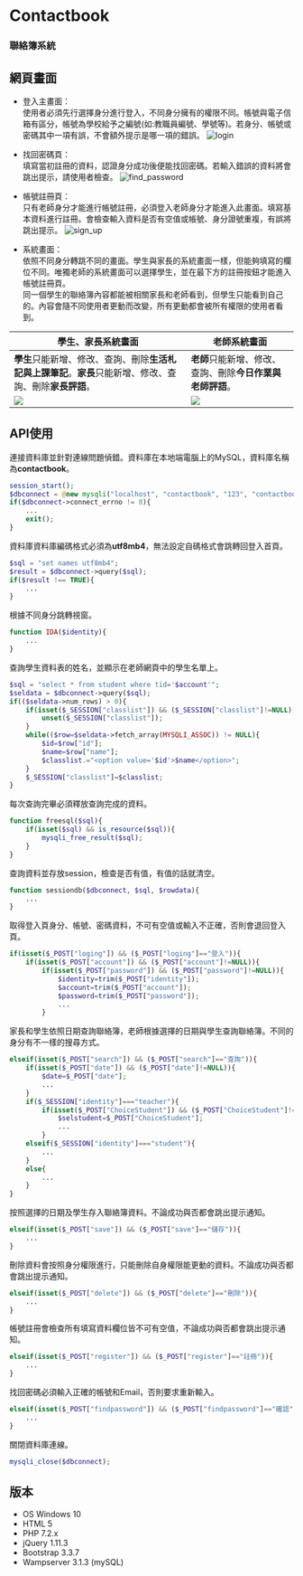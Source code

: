 # Contactbook
### 聯絡簿系統
## 網頁畫面
- 登入主畫面：    
使用者必須先行選擇身分進行登入，不同身分擁有的權限不同。帳號與電子信箱有區分，帳號為學校給予之編號(如:教職員編號、學號等)。若身分、帳號或密碼其中一項有誤，不會額外提示是哪一項的錯誤。
![login](./pagescreen/login.png) 

- 找回密碼頁：  
填寫當初註冊的資料，認證身分成功後便能找回密碼。若輸入錯誤的資料將會跳出提示，請使用者檢查。
![find_password](./pagescreen/find_password.png) 

- 帳號註冊頁：  
只有老師身分才能進行帳號註冊，必須登入老師身分才能進入此畫面。填寫基本資料進行註冊。會檢查輸入資料是否有空值或帳號、身分證號重複，有誤將跳出提示。
![sign_up](./pagescreen/sign_up.png) 

- 系統畫面：    
依照不同身分轉跳不同的畫面。學生與家長的系統畫面一樣，但能夠填寫的欄位不同。唯獨老師的系統畫面可以選擇學生，並在最下方的註冊按鈕才能進入帳號註冊頁。    
同一個學生的聯絡簿內容都能被相關家長和老師看到，但學生只能看到自己的。內容會隨不同使用者更動而改變，所有更動都會被所有權限的使用者看到。

| 學生、家長系統畫面 | 老師系統畫面 |
| -------------- | --------- |
| **學生**只能新增、修改、查詢、刪除**生活札記與上課筆記**。**家長**只能新增、修改、查詢、刪除**家長評語**。 | **老師**只能新增、修改、查詢、刪除**今日作業與老師評語**。 |
| <img src=./pagescreen/system_main.jpeg /> | <img src=./pagescreen/system_tcmain.jpeg /> |


## API使用
連接資料庫並針對連線問題偵錯。資料庫在本地端電腦上的MySQL，資料庫名稱為**contactbook**。
```php
session_start();
$dbconnect = @new mysqli("localhost", "contactbook", "123", "contactbook");
if($dbconnect->connect_errno != 0){
    ...
    exit();
}
```
資料庫資料庫編碼格式必須為**utf8mb4**，無法設定自碼格式會跳轉回登入首頁。
```php
$sql = "set names utf8mb4"; 
$result = $dbconnect->query($sql);
if($result !== TRUE){
    ...
}
```
根據不同身分跳轉視窗。
```php
function IDA($identity){
    ...
}
```
查詢學生資料表的姓名，並顯示在老師網頁中的學生名單上。
```php
$sql = "select * from student where tid='$account'";
$seldata = $dbconnect->query($sql);
if(($seldata->num_rows) > 0){
    if(isset($_SESSION["classlist"]) && ($_SESSION["classlist"]!=NULL)) {
        unset($_SESSION["classlist"]);
    }
	while(($row=$seldata->fetch_array(MYSQLI_ASSOC)) != NULL){
        $id=$row["id"];
        $name=$row["name"];
        $classlist.="<option value='$id'>$name</option>";
    }
    $_SESSION["classlist"]=$classlist;
}
```
每次查詢完畢必須釋放查詢完成的資料。
```php
function freesql($sql){
    if(isset($sql) && is_resource($sql)){
        mysqli_free_result($sql);
    }
}
```
查詢資料並存放session，檢查是否有值，有值的話就清空。
```php
function sessiondb($dbconnect, $sql, $rowdata){
    ...
}
```
取得登入頁身分、帳號、密碼資料，不可有空值或輸入不正確，否則會退回登入頁。
```php
if(isset($_POST["loging"]) && ($_POST["loging"]=="登入")){
    if(isset($_POST["account"]) && ($_POST["account"]!=NULL)){
        if(isset($_POST["password"]) && ($_POST["password"]!=NULL)){
            $identity=trim($_POST["identity"]);
            $account=trim($_POST["account"]);
            $password=trim($_POST["password"]);
            ...
        }
```
家長和學生依照日期查詢聯絡簿，老師根據選擇的日期與學生查詢聯絡簿。不同的身分有不一樣的搜尋方式。
```php
elseif(isset($_POST["search"]) && ($_POST["search"]=="查詢")){
    if(isset($_POST["date"]) && ($_POST["date"]!=NULL)){
        $date=$_POST["date"];
        ...
    }
    if($_SESSION["identity"]==="teacher"){
        if(isset($_POST["ChoiceStudent"]) && ($_POST["ChoiceStudent"]!=NULL)) {
            $selstudent=$_POST["ChoiceStudent"];
            ...
        }
    elseif($_SESSION["identity"]==="student"){
        ...
    }
    else{
        ...
    }
}
```
按照選擇的日期及學生存入聯絡簿資料。不論成功與否都會跳出提示通知。
```php
elseif(isset($_POST["save"]) && ($_POST["save"]=="儲存")){
    ...
}
```
刪除資料會按照身分權限進行，只能刪除自身權限能更動的資料。不論成功與否都會跳出提示通知。
```php
elseif(isset($_POST["delete"]) && ($_POST["delete"]=="刪除")){
    ...
}
```
帳號註冊會檢查所有填寫資料欄位皆不可有空值，不論成功與否都會跳出提示通知。
```php
elseif(isset($_POST["register"]) && ($_POST["register"]=="註冊")){
    ...
}
```
找回密碼必須輸入正確的帳號和Email，否則要求重新輸入。
```php
elseif(isset($_POST["findpassword"]) && ($_POST["findpassword"]=="確認")){
    ...
}
```
關閉資料庫連線。
```php
mysqli_close($dbconnect);
```

## 版本
- OS Windows 10
- HTML 5
- PHP 7.2.x
- jQuery 1.11.3
- Bootstrap 3.3.7
- Wampserver 3.1.3 (mySQL)
